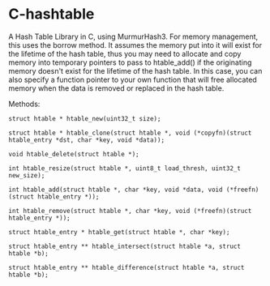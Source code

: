 C-hashtable
===========

A Hash Table Library in C, using MurmurHash3. For memory management, this uses the borrow method. It assumes the memory put into it will exist for the lifetime of the hash table, thus you may need to allocate and copy memory into temporary pointers to pass to htable_add() if the originating memory doesn't exist for the lifetime of the hash table. In this case, you can also specify a function pointer to your own function that will free allocated memory when the data is removed or replaced in the hash table.

Methods:

	struct htable * htable_new(uint32_t size);

	struct htable * htable_clone(struct htable *, void (*copyfn)(struct htable_entry *dst, char *key, void *data));

	void htable_delete(struct htable *);

	int htable_resize(struct htable *, uint8_t load_thresh, uint32_t new_size);

	int htable_add(struct htable *, char *key, void *data, void (*freefn)(struct htable_entry *));

	int htable_remove(struct htable *, char *key, void (*freefn)(struct htable_entry *));

	struct htable_entry * htable_get(struct htable *, char *key);

	struct htable_entry ** htable_intersect(struct htable *a, struct htable *b);

	struct htable_entry ** htable_difference(struct htable *a, struct htable *b);
